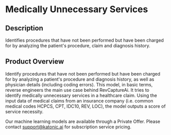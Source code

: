 # Medically Unnecessary Services

## Description
Identifies procedures that have not been performed but have been charged for by analyzing the patient's procedure, claim and diagnosis history.

## Product Overview
Identify procedures that have not been performed but have been charged for by analyzing a patient's procedure and diagnosis history, as well as physician details (including coding errors). This model, in basic terms, reverse engineers the main use case behind RevCaptureAi. It tries to identify medically unnecessary services in a healthcare claim. Using the input data of medical claims from an insurance company (i.e. common medical codes HCPCS, CPT, IDC10, REV, LOC), the model outputs a score of service necessity.

Our machine learning models are available through a Private Offer. Please contact support@katonic.ai for subscription service pricing.
